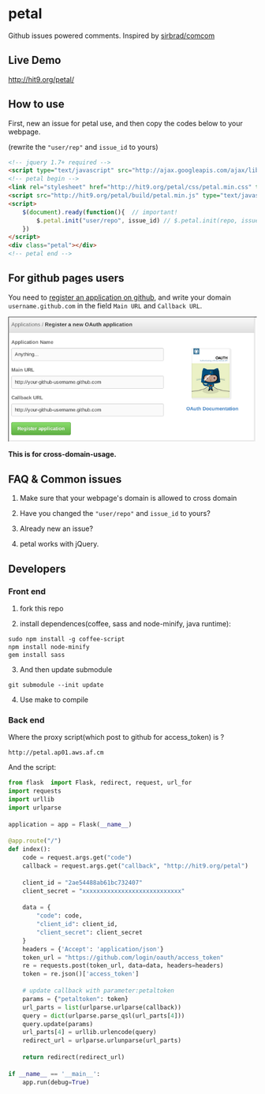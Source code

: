 petal
======

Github issues powered comments. Inspired by [sirbrad/comcom](https://github.com/sirbrad/comcom)

Live Demo
---------

http://hit9.org/petal/


How to use
----------

First, new an issue for petal use, and then copy the codes below to your webpage.

(rewrite the `"user/rep"` and `issue_id` to yours)

```html
<!-- jquery 1.7+ required -->
<script type="text/javascript" src="http://ajax.googleapis.com/ajax/libs/jquery/1.7.2/jquery.min.js"></script>
<!-- petal begin -->
<link rel="stylesheet" href="http://hit9.org/petal/css/petal.min.css" type="text/css" />
<script src="http://hit9.org/petal/build/petal.min.js" type="text/javascript" charset="utf-8"></script>
<script>
    $(document).ready(function(){  // important!
        $.petal.init("user/repo", issue_id) // $.petal.init(repo, issue_id)
    })
</script>
<div class="petal"></div>
<!-- petal end -->
```

For github pages users
----------------------

You need to  [register an application on github](https://github.com/settings/applications/new), and write your domain `username.github.com` in the field `Main URL` and `Callback URL`.

![](screen-shot.png)

**This is for cross-domain-usage.**

FAQ & Common issues
-------------------

1. Make sure that your webpage's domain is allowed to cross domain

2. Have you changed the `"user/repo"` and `issue_id` to yours?

3. Already new an issue?

4. petal works with jQuery.

Developers
----------

### Front end

1. fork this repo

2. install dependences(coffee, sass and node-minify, java runtime):

  ```
  sudo npm install -g coffee-script
  npm install node-minify
  gem install sass
  ```

3. And then update submodule

  ```
  git submodule --init update
  ```

4. Use make to compile

### Back end

Where the proxy script(which post to github for access_token) is ?

    http://petal.ap01.aws.af.cm

And the script:

```python
from flask  import Flask, redirect, request, url_for
import requests
import urllib
import urlparse

application = app = Flask(__name__)

@app.route("/")
def index():
    code = request.args.get("code")
    callback = request.args.get("callback", "http://hit9.org/petal")

    client_id = "2ae54488ab61bc732407"
    client_secret = "xxxxxxxxxxxxxxxxxxxxxxxxxxxx"

    data = {
        "code": code,
        "client_id": client_id,
        "client_secret": client_secret
    }
    headers = {'Accept': 'application/json'}
    token_url = "https://github.com/login/oauth/access_token"
    re = requests.post(token_url, data=data, headers=headers)
    token = re.json()['access_token']

    # update callback with parameter:petaltoken
    params = {"petaltoken": token}
    url_parts = list(urlparse.urlparse(callback))
    query = dict(urlparse.parse_qsl(url_parts[4]))
    query.update(params)
    url_parts[4] = urllib.urlencode(query)
    redirect_url = urlparse.urlunparse(url_parts)

    return redirect(redirect_url)

if __name__ == '__main__':
    app.run(debug=True)
```
